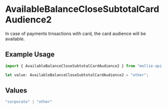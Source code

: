 # AvailableBalanceCloseSubtotalCardAudience2

In case of payments trnsactions with card, the card audience will be available.

## Example Usage

```typescript
import { AvailableBalanceCloseSubtotalCardAudience2 } from "mollie-api-typescript/models/operations";

let value: AvailableBalanceCloseSubtotalCardAudience2 = "other";
```

## Values

```typescript
"corporate" | "other"
```